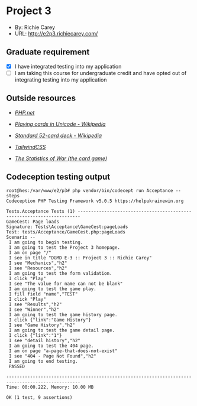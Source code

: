 # Project 3

-   By: Richie Carey
-   URL: <http://e2p3.richiecarey.com/>

## Graduate requirement

-   [x] I have integrated testing into my application
-   [ ] I am taking this course for undergraduate credit and have opted out of integrating testing into my application

## Outside resources

-   _[PHP.net](https://www.php.net/)_

-   _[Playing cards in Unicode - Wikipedia](https://en.wikipedia.org/wiki/Playing_cards_in_Unicode)_

-   _[Standard 52-card deck - Wikipedia](https://en.wikipedia.org/wiki/Standard_52-card_deck)_

-   _[TailwindCSS](https://tailwindcss.com/)_

-   _[The Statistics of War (the card game)](https://www.wimpyprogrammer.com/the-statistics-of-war-the-card-game)_

## Codeception testing output

```
root@hes:/var/www/e2/p3# php vendor/bin/codecept run Acceptance --steps
Codeception PHP Testing Framework v5.0.5 https://helpukrainewin.org

Tests.Acceptance Tests (1) -----------------------------------------------------------------------
GameCest: Page loads
Signature: Tests\Acceptance\GameCest:pageLoads
Test: tests/Acceptance/GameCest.php:pageLoads
Scenario --
 I am going to begin testing.
 I am going to test the Project 3 homepage.
 I am on page "/"
 I see in title "DGMD E-3 :: Project 3 :: Richie Carey"
 I see "Mechanics","h2"
 I see "Resources","h2"
 I am going to test the form validation.
 I click "Play"
 I see "The value for name can not be blank"
 I am going to test the game play.
 I fill field "name","TEST"
 I click "Play"
 I see "Results","h2"
 I see "Winner","h2"
 I am going to test the game history page.
 I click {"link":"Game History"}
 I see "Game History","h2"
 I am going to test the game detail page.
 I click {"link":"1"}
 I see "detail history","h2"
 I am going to test the 404 page.
 I am on page "a-page-that-does-not-exist"
 I see "404 - Page Not Found","h2"
 I am going to end testing.
 PASSED

--------------------------------------------------------------------------------------------------
Time: 00:00.222, Memory: 10.00 MB

OK (1 test, 9 assertions)
```
